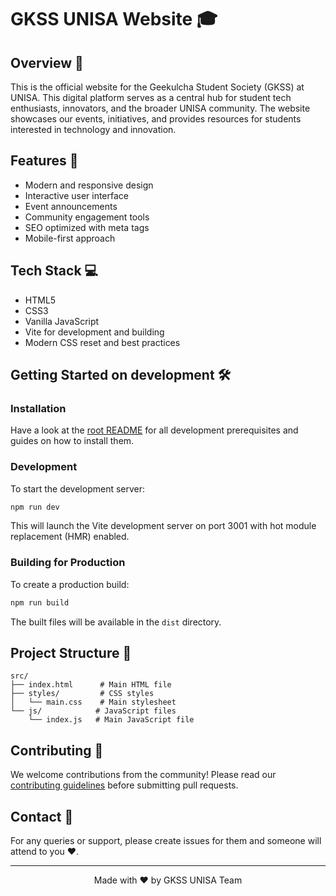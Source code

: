 # GKSS UNISA Website 🎓

## Overview 🌟

This is the official website for the Geekulcha Student Society (GKSS) at UNISA. This digital platform serves as a central hub for student tech enthusiasts, innovators, and the broader UNISA community. The website showcases our events, initiatives, and provides resources for students interested in technology and innovation.

## Features 🚀

- Modern and responsive design
- Interactive user interface
- Event announcements
- Community engagement tools
- SEO optimized with meta tags
- Mobile-first approach

## Tech Stack 💻

- HTML5
- CSS3
- Vanilla JavaScript
- Vite for development and building
- Modern CSS reset and best practices

## Getting Started on development 🛠️

### Installation

Have a look at the [root README](../../README.md) for all development prerequisites and guides on how to install them.

### Development

To start the development server:

```bash
npm run dev
```

This will launch the Vite development server on port 3001 with hot module replacement (HMR) enabled.

### Building for Production

To create a production build:

```bash
npm run build
```

The built files will be available in the `dist` directory.

## Project Structure 📁

```
src/
├── index.html      # Main HTML file
├── styles/         # CSS styles
│   └── main.css    # Main stylesheet
└── js/            # JavaScript files
    └── index.js   # Main JavaScript file
```

## Contributing 🤝

We welcome contributions from the community! Please read our [contributing guidelines](../../CONTRIBUTING.md) before submitting pull requests.

## Contact 📧

For any queries or support, please create issues for them and someone will attend to you ❤️.

---

<p align="center">Made with ❤️ by GKSS UNISA Team</p>
